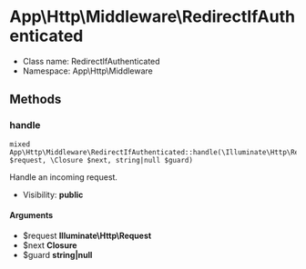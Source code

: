 App\Http\Middleware\RedirectIfAuthenticated
===============






* Class name: RedirectIfAuthenticated
* Namespace: App\Http\Middleware







Methods
-------


### handle

    mixed App\Http\Middleware\RedirectIfAuthenticated::handle(\Illuminate\Http\Request $request, \Closure $next, string|null $guard)

Handle an incoming request.



* Visibility: **public**


#### Arguments
* $request **Illuminate\Http\Request**
* $next **Closure**
* $guard **string|null**


